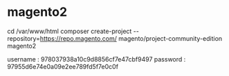 # magento2

cd /var/www/html
composer create-project --repository=https://repo.magento.com/ magento/project-community-edition magento2

username : 978037938a10c9d8856cf7e47cbf9497
password : 97955d6e74e0a09e2ee789fd5f7e0c0f 
